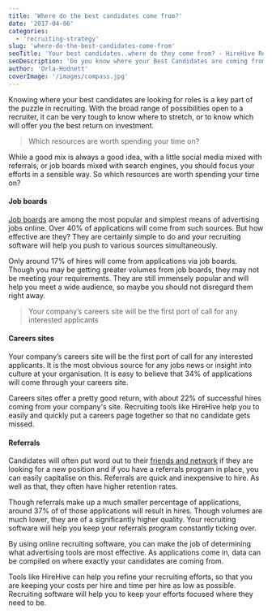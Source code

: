 ```yaml
---
title: 'Where do the best candidates come from?'
date: '2017-04-06'
categories:
  - 'recruiting-strategy'
slug: 'where-do-the-best-candidates-come-from'
seoTitle: 'Your best candidates..where do they come from? - HireHive Recruiting'
seoDescription: 'Do you know where your Best Candidates are coming from? Solving this Puzzle can help you Better Focus Your Recruiting Efforts and save money.'
author: 'Orla-Hodnett'
coverImage: '/images/compass.jpg'
---
```


Knowing where your best candidates are looking for roles is a key part of the puzzle in recruiting. With the broad range of possibilities open to a recruiter, it can be very tough to know where to stretch, or to know which will offer you the best return on investment.

> Which resources are worth spending your time on?

While a good mix is always a good idea, with a little social media mixed with referrals, or job boards mixed with search engines, you should focus your efforts in a sensible way. So which resources are worth spending your time on?

#### **Job boards**

[Job boards](http://hirehive.io/blog/job-boards-you-can-use-on-hirehive/) are among the most popular and simplest means of advertising jobs online. Over 40% of applications will come from such sources. But how effective are they? They are certainly simple to do and your recruiting software will help you push to various sources simultaneously.

Only around 17% of hires will come from applications via job boards. Though you may be getting greater volumes from job boards, they may not be meeting your requirements. They are still immensely popular and will help you meet a wide audience, so maybe you should not disregard them right away.

> Your company’s careers site will be the first port of call for any interested applicants

#### **Careers sites**

Your company’s careers site will be the first port of call for any interested applicants. It is the most obvious source for any jobs news or insight into culture at your organisation. It is easy to believe that 34% of applications will come through your careers site.

Careers sites offer a pretty good return, with about 22% of successful hires coming from your company's site. Recruiting tools like HireHive help you to easily and quickly put a careers page together so that no candidate gets missed.

#### **Referrals**

Candidates will often put word out to their [friends and network](http://hirehive.io/blog/making-employee-networks-recruiting/) if they are looking for a new position and if you have a referrals program in place, you can easily capitalise on this. Referrals are quick and inexpensive to hire. As well as that, they often have higher retention rates.

Though referrals make up a much smaller percentage of applications, around 37% of of those applications will result in hires. Though volumes are much lower, they are of a significantly higher quality. Your recruiting software will help you keep your referrals program constantly ticking over.

By using online recruiting software, you can make the job of determining what advertising tools are most effective. As applications come in, data can be compiled on where exactly your candidates are coming from.

Tools like HireHive can help you refine your recruiting efforts, so that you are keeping your costs per hire and time per hire as low as possible. Recruiting software will help you to keep your efforts focused where they need to be.
